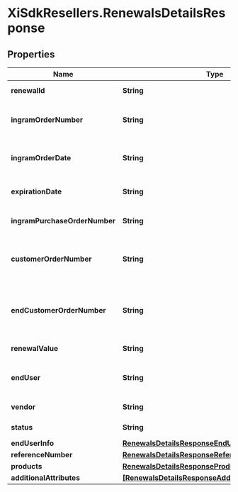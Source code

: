 # XiSdkResellers.RenewalsDetailsResponse

## Properties

Name | Type | Description | Notes
------------ | ------------- | ------------- | -------------
**renewalId** | **String** | Unique Ingram renewal ID. | [optional] 
**ingramOrderNumber** | **String** | The IngramMicro sales order number. | [optional] 
**ingramOrderDate** | **String** | The IngramMicro sales order date. | [optional] 
**expirationDate** | **String** | Renewal expiration date. | [optional] 
**ingramPurchaseOrderNumber** | **String** | Ingram purchase order number. | [optional] 
**customerOrderNumber** | **String** | The reseller&#39;s order number for reference in their system. | [optional] 
**endCustomerOrderNumber** | **String** | The end customer&#39;s order number for reference in their system. | [optional] 
**renewalValue** | **String** | The value of the renewal. | [optional] 
**endUser** | **String** | The company name for the end user/customer. | [optional] 
**vendor** | **String** | The name of the vendor. | [optional] 
**status** | **String** | The status of the renewal. | [optional] 
**endUserInfo** | [**RenewalsDetailsResponseEndUserInfo**](RenewalsDetailsResponseEndUserInfo.md) |  | [optional] 
**referenceNumber** | [**RenewalsDetailsResponseReferenceNumber**](RenewalsDetailsResponseReferenceNumber.md) |  | [optional] 
**products** | [**RenewalsDetailsResponseProducts**](RenewalsDetailsResponseProducts.md) |  | [optional] 
**additionalAttributes** | [**[RenewalsDetailsResponseAdditionalAttributesInner]**](RenewalsDetailsResponseAdditionalAttributesInner.md) |  | [optional] 


